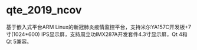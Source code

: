 # qte_2019_ncov
基于嵌入式平台ARM Linux的新冠肺炎疫情监控平台，支持米尔YA157C开发板+7寸(1024*600) IPS显示屏，支持周立功IMX287A开发套件4.3寸显示屏，Qt 4和Qt 5兼容。
